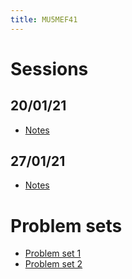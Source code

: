 ```yaml
---
title: MU5MEF41
---
```


# Sessions

## 20/01/21

* [Notes](Notes/MUMEF41_Notes_S1.pdf)

## 27/01/21

* [Notes](Notes/MUMEF41_Notes_S2.pdf)

# Problem sets

* [Problem set 1](PS/PS1.pdf)
* [Problem set 2](PS/PS2.pdf)
